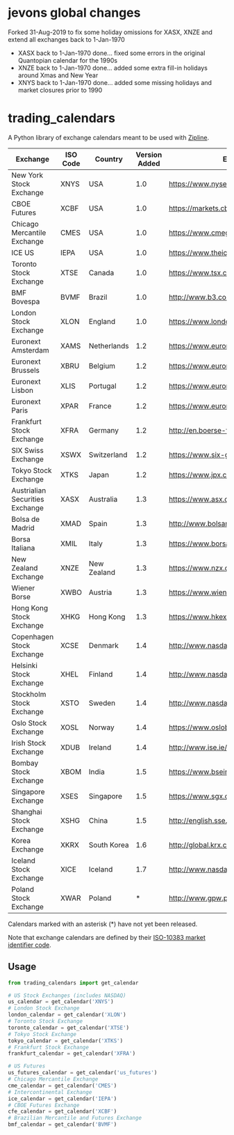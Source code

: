 # jevons global changes

Forked 31-Aug-2019 to fix some holiday omissions for XASX, XNZE and extend all exchanges back to 1-Jan-1970

* XASX back to 1-Jan-1970 done... fixed some errors in the original Quantopian calendar for the 1990s
* XNZE back to 1-Jan-1970 done... added some extra fill-in holidays around Xmas and New Year
* XNYS back to 1-Jan-1970 done... added some missing holidays and market closures prior to 1990

# trading_calendars
A Python library of exchange calendars meant to be used with [Zipline](https://github.com/quantopian/zipline).

| Exchange                        | ISO Code | Country     | Version Added | Exchange Website (English)                              |
| ------------------------------- | -------- | ----------- | ------------- | ------------------------------------------------------- |
| New York Stock Exchange         | XNYS     | USA         | 1.0           | https://www.nyse.com/index                              |
| CBOE Futures                    | XCBF     | USA         | 1.0           | https://markets.cboe.com/us/futures/overview/           |
| Chicago Mercantile Exchange     | CMES     | USA         | 1.0           | https://www.cmegroup.com/                               |
| ICE US                          | IEPA     | USA         | 1.0           | https://www.theice.com/index                            |
| Toronto Stock Exchange          | XTSE     | Canada      | 1.0           | https://www.tsx.com/                                    |
| BMF Bovespa                     | BVMF     | Brazil      | 1.0           | http://www.b3.com.br/en_us/                             |
| London Stock Exchange           | XLON     | England     | 1.0           | https://www.londonstockexchange.com/home/homepage.htm   |
| Euronext Amsterdam              | XAMS     | Netherlands | 1.2           | https://www.euronext.com/en/regulation/amsterdam        |
| Euronext Brussels               | XBRU     | Belgium     | 1.2           | https://www.euronext.com/en/regulation/brussels         |
| Euronext Lisbon                 | XLIS     | Portugal    | 1.2           | https://www.euronext.com/en/regulation/lisbon           |
| Euronext Paris                  | XPAR     | France      | 1.2           | https://www.euronext.com/en/regulation/paris            |
| Frankfurt Stock Exchange        | XFRA     | Germany     | 1.2           | http://en.boerse-frankfurt.de/                          |
| SIX Swiss Exchange              | XSWX     | Switzerland | 1.2           | https://www.six-group.com/exchanges/index.html          |
| Tokyo Stock Exchange            | XTKS     | Japan       | 1.2           | https://www.jpx.co.jp/english/                          |
| Austrialian Securities Exchange | XASX     | Australia   | 1.3           | https://www.asx.com.au/                                 |
| Bolsa de Madrid                 | XMAD     | Spain       | 1.3           | http://www.bolsamadrid.es/ing/aspx/Portada/Portada.aspx |
| Borsa Italiana                  | XMIL     | Italy       | 1.3           | https://www.borsaitaliana.it/homepage/homepage.en.htm   |
| New Zealand Exchange            | XNZE     | New Zealand | 1.3           | https://www.nzx.com/                                    |
| Wiener Borse                    | XWBO     | Austria     | 1.3           | https://www.wienerborse.at/en/                          |
| Hong Kong Stock Exchange        | XHKG     | Hong Kong   | 1.3           | https://www.hkex.com.hk/?sc_lang=en                     |
| Copenhagen Stock Exchange       | XCSE     | Denmark     | 1.4           | http://www.nasdaqomxnordic.com/                         |
| Helsinki Stock Exchange         | XHEL     | Finland     | 1.4           | http://www.nasdaqomxnordic.com/                         |
| Stockholm Stock Exchange        | XSTO     | Sweden      | 1.4           | http://www.nasdaqomxnordic.com/                         |
| Oslo Stock Exchange             | XOSL     | Norway      | 1.4           | https://www.oslobors.no/ob_eng/                         |
| Irish Stock Exchange            | XDUB     | Ireland     | 1.4           | http://www.ise.ie/                                      |
| Bombay Stock Exchange           | XBOM     | India       | 1.5           | https://www.bseindia.com                                |
| Singapore Exchange              | XSES     | Singapore   | 1.5           | https://www.sgx.com                                     |
| Shanghai Stock Exchange         | XSHG     | China       | 1.5           | http://english.sse.com.cn                               |
| Korea Exchange                  | XKRX     | South Korea | 1.6           | http://global.krx.co.kr                                 |
| Iceland Stock Exchange          | XICE     | Iceland     | 1.7           | http://www.nasdaqomxnordic.com/                         |
| Poland Stock Exchange           | XWAR     | Poland      | *             | http://www.gpw.pl                                       |

Calendars marked with an asterisk (*) have not yet been released.

Note that exchange calendars are defined by their [ISO-10383 market identifier code](https://www.iso20022.org/10383/iso-10383-market-identifier-codes).

## Usage
```python
from trading_calendars import get_calendar

# US Stock Exchanges (includes NASDAQ)
us_calendar = get_calendar('XNYS')
# London Stock Exchange
london_calendar = get_calendar('XLON')
# Toronto Stock Exchange
toronto_calendar = get_calendar('XTSE')
# Tokyo Stock Exchange
tokyo_calendar = get_calendar('XTKS')
# Frankfurt Stock Exchange
frankfurt_calendar = get_calendar('XFRA')

# US Futures
us_futures_calendar = get_calendar('us_futures')
# Chicago Mercantile Exchange
cme_calendar = get_calendar('CMES')
# Intercontinental Exchange
ice_calendar = get_calendar('IEPA')
# CBOE Futures Exchange
cfe_calendar = get_calendar('XCBF')
# Brazilian Mercantile and Futures Exchange
bmf_calendar = get_calendar('BVMF')
```
